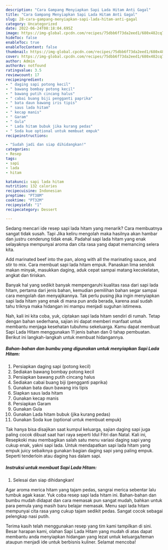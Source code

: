 ```yaml
---
description: "Cara Gampang Menyiapkan Sapi Lada Hitam Anti Gagal"
title: "Cara Gampang Menyiapkan Sapi Lada Hitam Anti Gagal"
slug: 28-cara-gampang-menyiapkan-sapi-lada-hitam-anti-gagal
category: Uncategorized
date: 2022-06-24T08:18:04.695Z
image: https://img-global.cpcdn.com/recipes/75dbb6f73da2eed1/680x482cq70/sapi-lada-hitam-foto-resep-utama.jpg
hideToc: false
enableToc: true
enableTocContent: false
thumbnail: https://img-global.cpcdn.com/recipes/75dbb6f73da2eed1/680x482cq70/sapi-lada-hitam-foto-resep-utama.jpg
cover: https://img-global.cpcdn.com/recipes/75dbb6f73da2eed1/680x482cq70/sapi-lada-hitam-foto-resep-utama.jpg
author: Admin
authorAv: notfound
ratingvalue: 3.5
reviewcount: 17
recipeingredient:
- " daging sapi potong kecil"
- " bawang bombay potong kecil"
- " bawang putih cincang halus"
- " cabai buang biji pengganti paprika"
- " bata daun bawang iris tipis"
- " saus lada hitam"
- " kecap manis"
- " Garam"
- " Gula"
- " Lada hitam bubuk jika kurang pedas"
- " Soda kue optional untuk membuat empuk"
recipeinstructions:

- "Sudah jadi dan siap dihidangkan!"
categories:
- Resep
tags:
- sapi
- lada
- hitam

katakunci: sapi lada hitam 
nutrition: 132 calories
recipecuisine: Indonesian
preptime: "PT38M"
cooktime: "PT32M"
recipeyield: "1"
recipecategory: Dessert

---
```



Sedang mencari ide resep sapi lada hitam yang menarik? Cara membuatnya sangat tidak susah. Tapi Jika keliru mengolah maka hasilnya akan hambar dan justru cenderung tidak enak. Padahal sapi lada hitam yang enak selayaknya mempunyai aroma dan cita rasa yang dapat memancing selera kita.


Add marinated beef into the pan, along with all the marinating sauce, and stir to mix. Cara membuat sapi lada hitam empuk. Panaskan lima sendok makan minyak, masukkan daging, aduk cepat sampai matang kecokelatan, angkat dan tiriskan.

Banyak hal yang sedikit banyak mempengaruhi kualitas rasa dari sapi lada hitam, pertama dari jenis bahan, kemudian pemilihan bahan segar sampai cara mengolah dan menyajikannya. Tak perlu pusing jika ingin menyiapkan sapi lada hitam yang enak di mana pun anda berada, karena asal sudah tahu triknya maka hidangan ini mampu menjadi suguhan istimewa.


Nah, kali ini kita coba, yuk, ciptakan sapi lada hitam sendiri di rumah. Tetap dengan bahan sederhana, sajian ini dapat memberi manfaat untuk membantu menjaga kesehatan tubuhmu sekeluarga. Kamu dapat membuat Sapi Lada Hitam menggunakan 11 jenis bahan dan 0 tahap pembuatan. Berikut ini langkah-langkah untuk membuat hidangannya.

<!--inarticleads1-->

##### Bahan-bahan dan bumbu yang digunakan untuk menyiapkan Sapi Lada Hitam:

1. Persiapkan  daging sapi (potong kecil)
1. Sediakan  bawang bombay potong kecil
1. Persiapkan  bawang putih cincang halus
1. Sediakan  cabai buang biji (pengganti paprika)
1. Gunakan  bata daun bawang iris tipis
1. Siapkan  saus lada hitam
1. Gunakan  kecap manis
1. Persiapkan  Garam
1. Gunakan  Gula
1. Gunakan  Lada hitam bubuk (jika kurang pedas)
1. Gunakan  Soda kue (optional untuk membuat empuk)


Tak hanya bisa disajikan saat kumpul keluarga, sajian daging sapi juga paling cocok dibuat saat hari raya seperti Idul Fitri dan Natal. Kali ini, Resepkoki mau membagikan salah satu menu variasi daging sapi yang cukup enak, yakni sapi lada. Untuk mendapatkan sapi lada hitam yang empuk juicy sebaiknya gunakan bagian daging sapi yang paling empuk. Seperti tenderloin atau daging has dalam sapi. 

<!--inarticleads2-->

##### Instruksi untuk membuat Sapi Lada Hitam:


1. Selesai dan siap dihidangkan!

Agar aroma merica hitam yang tajam pedas, sangrai merica sebentar lalu tumbuk agak kasar. Yuk coba resep sapi lada hitam ini. Bahan-bahan dan bumbu mudah didapat dan cara memasak pun sangat mudah, bahkan untuk para pemula yang masih baru belajar memasak. Menu sapi lada hitam mempunyai cita rasa yang cukup tajam sedikit pedas. Sangat cocok sebagai pelengkap nasi putih. 

Terima kasih telah menggunakan resep yang tim kami tampilkan di sini. Besar harapan kami, olahan Sapi Lada Hitam yang mudah di atas dapat membantu anda menyiapkan hidangan yang lezat untuk keluarga/teman ataupun menjadi ide untuk berbisnis kuliner. Selamat mencoba!
